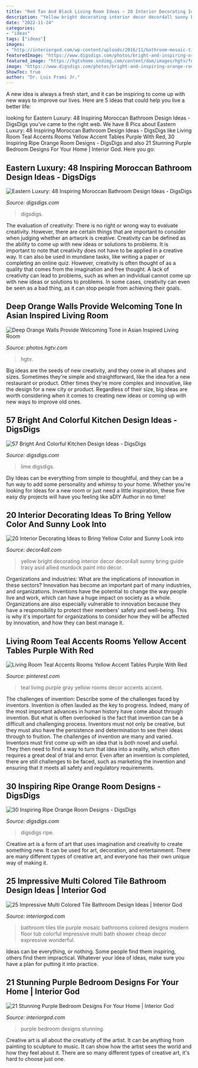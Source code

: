 ```yaml
---
title: "Red Tan And Black Living Room Ideas ~ 20 Interior Decorating Ideas To Bring Yellow Color And Sunny Look Into"
description: "Yellow bright decorating interior decor decor4all sunny bring guide tracy asid allied murdock paint into décor"
date: "2022-11-24"
categories:
- "ideas"
tags: ["ideas"]
images:
- "http://interiorgod.com/wp-content/uploads/2016/11/bathroom-mosaic-tile-ideas.jpg"
featuredImage: "https://www.digsdigs.com/photos/bright-and-inspiring-orange-room-designs-5-554x741.jpg"
featured_image: "https://hgtvhome.sndimg.com/content/dam/images/hgtv/fullset/2010/3/19/1/DP_DeLeon-asian-living-room_s3x4.jpg.rend.hgtvcom.966.1288.suffix/1400952593286.jpeg"
image: "https://www.digsdigs.com/photos/bright-and-inspiring-orange-room-designs-5-554x741.jpg"
ShowToc: true
author: "Dr. Luis Frami Jr."
---
```



A new idea is always a fresh start, and it can be inspiring to come up with new ways to improve our lives. Here are 5 ideas that could help you live a better life: 

	

		
looking for Eastern Luxury: 48 Inspiring Moroccan Bathroom Design Ideas - DigsDigs you've came to the right web. We have 8 Pics about Eastern Luxury: 48 Inspiring Moroccan Bathroom Design Ideas - DigsDigs like Living Room Teal Accents Rooms Yellow Accent Tables Purple With Red, 30 Inspiring Ripe Orange Room Designs - DigsDigs and also 21 Stunning Purple Bedroom Designs For Your Home | Interior God. Here you go:
		
    
## Eastern Luxury: 48 Inspiring Moroccan Bathroom Design Ideas - DigsDigs

<img loading=lazy src="https://www.digsdigs.com/photos/inspiring-moroccan-bathrooms-21.jpg" onerror="this.onerror=null;this.src='https://tse1.mm.bing.net/th?id=OIP.awAJEmLBMadRMVX_w-4hogAAAA&amp;pid=15.1';" alt="Eastern Luxury: 48 Inspiring Moroccan Bathroom Design Ideas - DigsDigs">

_Source: digsdigs.com_

>digsdigs. 

	

The evaluation of creativity: There is no right or wrong way to evaluate creativity. However, there are certain things that are important to consider when judging whether an artwork is creative.
Creativity can be defined as the ability to come up with new ideas or solutions to problems. It is important to note that creativity does not have to be applied in a creative way. It can also be used in mundane tasks, like writing a paper or completing an online quiz. However, creativity is often thought of as a quality that comes from the imagination and free thought. A lack of creativity can lead to problems, such as when an individual cannot come up with new ideas or solutions to problems. In some cases, creativity can even be seen as a bad thing, as it can stop people from achieving their goals.

    
## Deep Orange Walls Provide Welcoming Tone In Asian Inspired Living Room

<img loading=lazy src="https://hgtvhome.sndimg.com/content/dam/images/hgtv/fullset/2010/3/19/1/DP_DeLeon-asian-living-room_s3x4.jpg.rend.hgtvcom.966.1288.suffix/1400952593286.jpeg" onerror="this.onerror=null;this.src='https://tse4.mm.bing.net/th?id=OIP.5f4j9H2deluGXRpA1YHT8AHaJ4&amp;pid=15.1';" alt="Deep Orange Walls Provide Welcoming Tone in Asian Inspired Living Room">

_Source: photos.hgtv.com_

>hgtv. 

	

Big ideas are the seeds of new creativity, and they come in all shapes and sizes. Sometimes they're simple and straightforward, like the idea for a new restaurant or product. Other times they're more complex and innovative, like the design for a new city or product. Regardless of their size, big ideas are worth considering when it comes to creating new ideas or coming up with new ways to improve old ones.

    
## 57 Bright And Colorful Kitchen Design Ideas - DigsDigs

<img loading=lazy src="https://www.digsdigs.com/photos/colorful-lime-green-kitchen.jpg" onerror="this.onerror=null;this.src='https://tse2.mm.bing.net/th?id=OIP.IekspoB3h17nLKxgxyoVIQHaJ4&amp;pid=15.1';" alt="57 Bright And Colorful Kitchen Design Ideas - DigsDigs">

_Source: digsdigs.com_

>lime digsdigs. 

	

Diy Ideas can be everything from simple to thoughtful, and they can be a fun way to add some personality and whimsy to your home. Whether you're looking for ideas for a new room or just need a little inspiration, these five easy diy projects will have you feeling like aDIY Author in no time!

    
## 20 Interior Decorating Ideas To Bring Yellow Color And Sunny Look Into

<img loading=lazy src="http://www.decor4all.com/wp-content/uploads/2014/04/interior-decorating-ideas-yellow-color-paint-home-accessories-16.jpg" onerror="this.onerror=null;this.src='https://tse3.mm.bing.net/th?id=OIP.RE7rQmo7NT5nzWtA1V5qbgAAAA&amp;pid=15.1';" alt="20 Interior Decorating Ideas to Bring Yellow Color and Sunny Look into">

_Source: decor4all.com_

>yellow bright decorating interior decor decor4all sunny bring guide tracy asid allied murdock paint into décor. 

	

Organizations and industries: What are the implications of innovation in these sectors?
Innovation has become an important part of many industries, and organizations. Inventions have the potential to change the way people live and work, which can have a huge impact on society as a whole. Organizations are also especially vulnerable to innovation because they have a responsibility to protect their members' safety and well-being. This is why it's important for organizations to consider how they will be affected by innovation, and how they can best manage it.

    
## Living Room Teal Accents Rooms Yellow Accent Tables Purple With Red

<img loading=lazy src="https://i.pinimg.com/736x/88/53/95/8853959652e42df9df28addd7c3131c1.jpg" onerror="this.onerror=null;this.src='https://tse3.mm.bing.net/th?id=OIP.aSHXnpSCT2NG6oeki0tvdwHaJ3&amp;pid=15.1';" alt="Living Room Teal Accents Rooms Yellow Accent Tables Purple With Red">

_Source: pinterest.com_

>teal living purple gray yellow rooms decor accents accent. 

	

The challenges of invention: Describe some of the challenges faced by inventors.
Invention is often lauded as the key to progress. Indeed, many of the most important advances in human history have come about through invention. But what is often overlooked is the fact that invention can be a difficult and challenging process. Inventors must not only be creative, but they must also have the persistence and determination to see their ideas through to fruition.
The challenges of invention are many and varied. Inventors must first come up with an idea that is both novel and useful. They then need to find a way to turn that idea into a reality, which often requires a great deal of trial and error. Even after an invention is completed, there are still challenges to be faced, such as marketing the invention and ensuring that it meets all safety and regulatory requirements.

    
## 30 Inspiring Ripe Orange Room Designs - DigsDigs

<img loading=lazy src="https://www.digsdigs.com/photos/bright-and-inspiring-orange-room-designs-5-554x741.jpg" onerror="this.onerror=null;this.src='https://tse2.mm.bing.net/th?id=OIP._tHrKpSNnyMhLPbJKek3OQHaJ5&amp;pid=15.1';" alt="30 Inspiring Ripe Orange Room Designs - DigsDigs">

_Source: digsdigs.com_

>digsdigs ripe. 

	

Creative art is a form of art that uses imagination and creativity to create something new. It can be used for art, decoration, and entertainment. There are many different types of creative art, and everyone has their own unique way of making it.

    
## 25 Impressive Multi Colored Tile Bathroom Design Ideas | Interior God

<img loading=lazy src="http://interiorgod.com/wp-content/uploads/2016/11/bathroom-mosaic-tile-ideas.jpg" onerror="this.onerror=null;this.src='https://tse2.mm.bing.net/th?id=OIP.Vj_LcgikR3iQPfFINwDfEQHaMU&amp;pid=15.1';" alt="25 Impressive Multi Colored Tile Bathroom Design Ideas | Interior God">

_Source: interiorgod.com_

>bathroom tiles tile purple mosaic bathrooms colored designs modern floor tub colorful impressive multi bath shower cheap decor expressive wonderful. 

	

Ideas can be everything, or nothing. Some people find them inspiring, others find them impractical. Whatever your idea of ideas, make sure you have a plan for putting it into practice.

    
## 21 Stunning Purple Bedroom Designs For Your Home | Interior God

<img loading=lazy src="http://interiorgod.com/wp-content/uploads/2016/11/Purple-and-black-bedroom.jpg" onerror="this.onerror=null;this.src='https://tse2.mm.bing.net/th?id=OIP.J0ONOiAjTyxrFp5v55zZqAHaJ4&amp;pid=15.1';" alt="21 Stunning Purple Bedroom Designs For Your Home | Interior God">

_Source: interiorgod.com_

>purple bedroom designs stunning. 

	

Creative art is all about the creativity of the artist. It can be anything from painting to sculpture to music. It can show how the artist sees the world and how they feel about it. There are so many different types of creative art, it's hard to choose just one.

